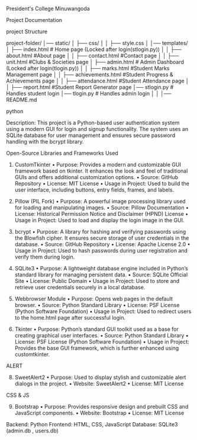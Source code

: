 ﻿President's College Minuwangoda
 
  Project Documentation

 project Structure
 
project-folder/
│── static/
│   ├── css/
│   │   ├── style.css
│   │── templates/
│   ├── index.html   # Home page (Locked after login(stlogin.py))
│   │   ├── about.html     #About page
│   │   ├── contact.html   #Contact page 
│   │   ├── unit.html      #Clubs & Societies page 
│   ├── admin.html   # Admin Dashboard (Locked after login(tlogin.py))
│   │   ├── marks.html          #Student Marks Management page
│   │   ├── achievements.html   #Student Progress & Achievements page
│   │   ├── attendance.html     #Student Attendance page
│   │   ├── report.html         #Student Report Generator page
│── stlogin.py      # Handles student login
│── tlogin.py       # Handles admin login
│   │
│── README.md


python

Description:
This project is a Python-based user authentication system using a modern GUI for login
and signup functionality. The system uses an SQLite database for user management and
ensures secure password handling with the bcrypt library.

Open-Source Libraries and Frameworks Used

1. CustomTkinter
• Purpose: Provides a modern and customizable GUI framework based on tkinter.
It enhances the look and feel of traditional GUIs and offers additional customization
options.
• Source: GitHub Repository
• License: MIT License
• Usage in Project: Used to build the user interface, including buttons, entry fields,
frames, and labels.

2. Pillow (PIL Fork)
• Purpose: A powerful image processing library used for loading and manipulating
images.
• Source: Pillow Documentation
• License: Historical Permission Notice and Disclaimer (HPND) License
• Usage in Project: Used to load and display the login image in the GUI.

3. bcrypt
• Purpose: A library for hashing and verifying passwords using the Blowfish cipher. It
ensures secure storage of user credentials in the database.
• Source: GitHub Repository
• License: Apache License 2.0
• Usage in Project: Used to hash passwords during user registration and verify them
during login.

4. SQLite3
• Purpose: A lightweight database engine included in Python’s standard library for
managing persistent data.
• Source: SQLite Official Site
• License: Public Domain
• Usage in Project: Used to store and retrieve user credentials securely in a local
database.

5. Webbrowser Module
• Purpose: Opens web pages in the default browser.
• Source: Python Standard Library
• License: PSF License (Python Software Foundation)
• Usage in Project: Used to redirect users to the home.html page after successful
login.

6. Tkinter
• Purpose: Python’s standard GUI toolkit used as a base for creating graphical user
interfaces.
• Source: Python Standard Library
• License: PSF License (Python Software Foundation)
• Usage in Project: Provides the base GUI framework, which is further enhanced
using customtkinter.

ALERT

8. SweetAlert2
• Purpose: Used to display stylish and customizable alert dialogs in the project.
• Website: SweetAlert2
• License: MIT License

CSS & JS

9. Bootstrap
• Purpose: Provides responsive design and prebuilt CSS and JavaScript components.
• Website: Bootstrap
• License: MIT License


Backend: Python 
Frontend: HTML, CSS, JavaScript
Database: SQLite3 (admin.db , users.db)
